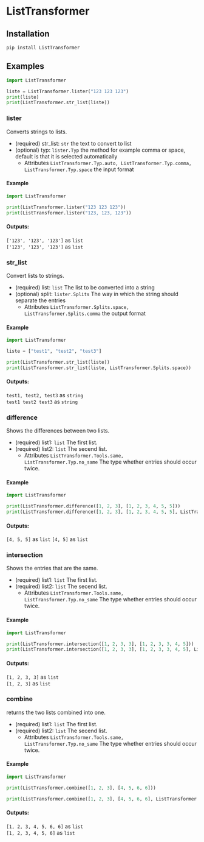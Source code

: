 # ListTransformer
## Installation
``pip install ListTransformer``

## Examples

````py
import ListTransformer

liste = ListTransformer.lister("123 123 123")
print(liste)
print(ListTransformer.str_list(liste))
````

### lister
Converts strings to lists.

- (required) str_list: ```str``` the text to convert to list
- (optional) typ: ``lister.Typ`` the method for example comma or space, default is that it is selected automatically  
  - Attributes ```ListTransformer.Typ.auto, ListTransformer.Typ.comma, ListTransformer.Typ.space``` the input format

#### Example

````py
import ListTransformer

print(ListTransformer.lister("123 123 123"))
print(ListTransformer.lister("123, 123, 123"))
````
#### Outputs:
``['123', '123', '123']`` as ``list``  
``['123', '123', '123']`` as ``list``

### str_list
Convert lists to strings.

- (required) list: ``list`` The list to be converted into a string
- (optional) split: ``lister.Splits`` The way in which the string should separate the entries  
  - Attributes ```ListTransformer.Splits.space, ListTransformer.Splits.comma``` the output format

#### Example

````py
import ListTransformer

liste = ["test1", "test2", "test3"]

print(ListTransformer.str_list(liste))
print(ListTransformer.str_list(liste, ListTransformer.Splits.space))
````
#### Outputs:
``test1, test2, test3`` as ``string``  
``test1 test2 test3`` as ``string``

### difference
Shows the differences between two lists.
- (required) list1: ``list`` The first list.
- (required) list2: ``list`` The secend list.
  - Attributes ```ListTransformer.Tools.same, ListTransformer.Typ.no_same``` The type whether entries should occur twice.

#### Example

````py
import ListTransformer

print(ListTransformer.difference([1, 2, 3], [1, 2, 3, 4, 5, 5]))
print(ListTransformer.difference([1, 2, 3], [1, 2, 3, 4, 5, 5], ListTransformer.Tools.no_same))
````
#### Outputs:
``[4, 5, 5]`` as ``list``
``[4, 5]`` as ``list``

### intersection
Shows the entries that are the same.

- (required) list1: ``list`` The first list.
- (required) list2: ``list`` The secend list.
  - Attributes ```ListTransformer.Tools.same, ListTransformer.Typ.no_same``` The type whether entries should occur twice.

#### Example

````py
import ListTransformer

print(ListTransformer.intersection([1, 2, 3, 3], [1, 2, 3, 3, 4, 5]))
print(ListTransformer.intersection([1, 2, 3, 3], [1, 2, 3, 3, 4, 5], ListTransformer.Tools.no_same))
````
#### Outputs:
``[1, 2, 3, 3]`` as ``list``  
``[1, 2, 3]`` as ``list``

### combine
returns the two lists combined into one.

- (required) list1: ``list`` The first list.
- (required) list2: ``list`` The secend list.
  - Attributes ```ListTransformer.Tools.same, ListTransformer.Typ.no_same``` The type whether entries should occur twice.

#### Example

````py
import ListTransformer

print(ListTransformer.combine([1, 2, 3], [4, 5, 6, 6]))

print(ListTransformer.combine([1, 2, 3], [4, 5, 6, 6], ListTransformer.Tools.no_same))
````
#### Outputs:
``[1, 2, 3, 4, 5, 6, 6]`` as ``list``  
``[1, 2, 3, 4, 5, 6]`` as ``list``